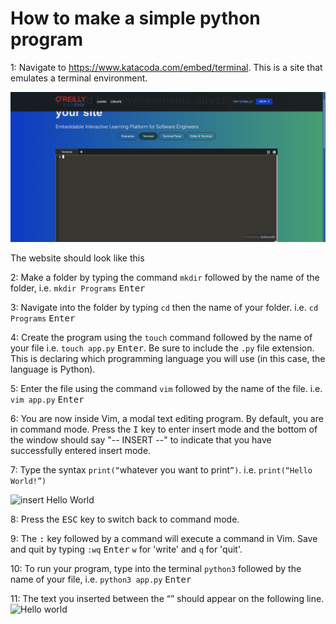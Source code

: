 # How to make a simple python program

1: Navigate to https://www.katacoda.com/embed/terminal. This is a site that emulates a terminal environment.

![image1](photos/image1.png)

The website should look like this

2: Make a folder by typing the command `mkdir` followed by the name of the folder, i.e. `mkdir Programs` <kbd>Enter</kbd>

3: Navigate into the folder by typing `cd` then the name of your folder. i.e. `cd Programs` <kbd>Enter</kbd>

4: Create the program using the `touch` command followed by the name of your file i.e. `touch app.py` <kbd>Enter</kbd>. Be sure to include the `.py` file extension. This is declaring which programming language you will use (in this case, the language is Python).

5: Enter the file using the command `vim` followed by the name of the file. i.e. `vim app.py` <kbd>Enter</kbd>

6: You are now inside Vim, a modal text editing program. By default, you are in command mode. Press the <kbd>I</kbd> key to enter insert mode and the bottom of the window should say "-- INSERT --" to indicate that you have successfully entered insert mode.

7: Type the syntax `print(“`whatever you want to print`”)`. i.e. `print(“Hello World!”)`

![insert Hello World](https://user-images.githubusercontent.com/66968736/139153771-743c10d6-3cf1-43ff-91ba-5edc5f21b894.png)

8: Press the <kbd>ESC</kbd> key to switch back to command mode.

9: The <kbd>:</kbd> key followed by a command will execute a command in Vim. Save and quit by typing `:wq` <kbd>Enter</kbd> `w` for 'write' and `q` for 'quit'.

10: To run your program, type into the terminal `python3` followed by the name of your file, i.e. `python3 app.py` <kbd>Enter</kbd>

11: The text you inserted between the “” should appear on the following line.
![Hello world](https://user-images.githubusercontent.com/66968736/139153432-bc95caba-02ea-42da-945a-f0550776b4f7.png)

